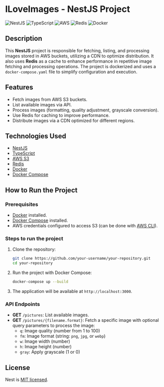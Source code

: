 # ILoveImages - NestJS Project

![NestJS](https://img.shields.io/badge/NestJS-%23E0234E.svg?style=for-the-badge&logo=nestjs&logoColor=white)
![TypeScript](https://img.shields.io/badge/TypeScript-%23007ACC.svg?style=for-the-badge&logo=typescript&logoColor=white)
![AWS](https://img.shields.io/badge/AWS-%23FF9900.svg?style=for-the-badge&logo=amazon-aws&logoColor=white)
![Redis](https://img.shields.io/badge/Redis-%23DC382D.svg?style=for-the-badge&logo=redis&logoColor=white)
![Docker](https://img.shields.io/badge/Docker-%230db7ed.svg?style=for-the-badge&logo=docker&logoColor=white)

## Description

This **NestJS** project is responsible for fetching, listing, and processing images stored in AWS buckets, utilizing a CDN to optimize distribution. It also uses **Redis** as a cache to enhance performance in repetitive image fetching and processing operations. The project is dockerized and uses a `docker-compose.yaml` file to simplify configuration and execution.

## Features

- Fetch images from AWS S3 buckets.
- List available images via API.
- Process images (formatting, quality adjustment, grayscale conversion).
- Use Redis for caching to improve performance.
- Distribute images via a CDN optimized for different regions.

## Technologies Used

- [NestJS](https://nestjs.com/)
- [TypeScript](https://www.typescriptlang.org/)
- [AWS S3](https://aws.amazon.com/s3/)
- [Redis](https://redis.io/)
- [Docker](https://www.docker.com/)
- [Docker Compose](https://docs.docker.com/compose/)

## How to Run the Project

### Prerequisites

- [Docker](https://www.docker.com/) installed.
- [Docker Compose](https://docs.docker.com/compose/) installed.
- AWS credentials configured to access S3 (can be done with [AWS CLI](https://aws.amazon.com/cli/)).

### Steps to run the project

1. Clone the repository:
   ```bash
   git clone https://github.com/your-username/your-repository.git
   cd your-repository
   ```
2. Run the project with Docker Compose:
   ```bash
   docker-compose up --build
   ```
3. The application will be available at `http://localhost:3000`.

### API Endpoints

- **GET** `/pictures`: List available images.
- **GET** `/pictures/{filename.format}`: Fetch a specific image with optional query parameters to process the image:
  - `q`: Image quality (number from 1 to 100)
  - `fm`: Image format (string: `png`, `jpg`, or `webp`)
  - `w`: Image width (number)
  - `h`: Image height (number)
  - `gray`: Apply grayscale (1 or 0)


## License

Nest is [MIT licensed](https://github.com/nestjs/nest/blob/master/LICENSE).
